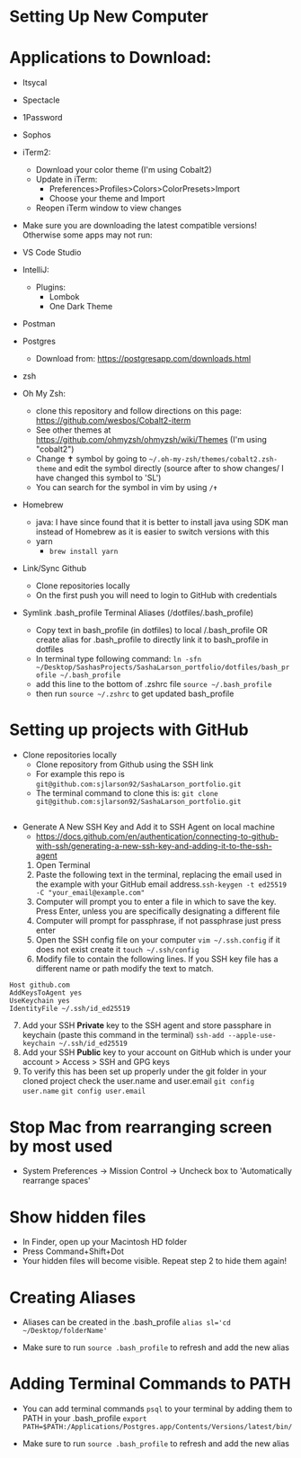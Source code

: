 # Setting Up New Computer

# Applications to Download:

- Itsycal
- Spectacle
- 1Password
- Sophos

- iTerm2: 
    - Download your color theme (I'm using Cobalt2)
    - Update in iTerm:
        - Preferences>Profiles>Colors>ColorPresets>Import
        - Choose your theme and Import
    - Reopen iTerm window to view changes

* Make sure you are downloading the latest compatible versions! Otherwise some apps may not run:

- VS Code Studio

- IntelliJ:
    - Plugins: 
        - Lombok
        - One Dark Theme 

- Postman

- Postgres
    - Download from: https://postgresapp.com/downloads.html

- zsh

- Oh My Zsh: 
    - clone this repository and follow directions on this page: https://github.com/wesbos/Cobalt2-iterm
    - See other themes at https://github.com/ohmyzsh/ohmyzsh/wiki/Themes (I'm using "cobalt2")
    - Change ✝ symbol by going to `~/.oh-my-zsh/themes/cobalt2.zsh-theme` and edit the symbol directly (source after to show changes/ I have changed this symbol to 'SL')
    - You can search for the symbol in vim by using `/✝` 

- Homebrew
    - java: I have since found that it is better to install java using SDK man instead of Homebrew as it is easier to switch versions with this
    - yarn 
        - `brew install yarn`
        
- Link/Sync Github
    - Clone repositories locally
    - On the first push you will need to login to GitHub with credentials

- Symlink .bash_profile Terminal Aliases (/dotfiles/.bash_profile)
    - Copy text in bash_profile (in dotfiles) to local /.bash_profile OR create alias for .bash_profile to directly link it to bash_profile in dotfiles
    - In terminal type following command: `ln -sfn ~/Desktop/SashasProjects/SashaLarson_portfolio/dotfiles/bash_profile ~/.bash_profile`
    - add this line to the bottom of .zshrc file `source ~/.bash_profile`
    - then run `source ~/.zshrc` to get updated bash_profile

## 

# Setting up projects with GitHub
- Clone repositories locally
  - Clone repository from Github using the SSH link 
  - For example this repo is `git@github.com:sjlarson92/SashaLarson_portfolio.git`
  - The terminal command to clone this is: `git clone git@github.com:sjlarson92/SashaLarson_portfolio.git`
  ##
- Generate A New SSH Key and Add it to SSH Agent on local machine
  - https://docs.github.com/en/authentication/connecting-to-github-with-ssh/generating-a-new-ssh-key-and-adding-it-to-the-ssh-agent
  1. Open Terminal
  2. Paste the following text in the terminal, replacing the email used in the example with your GitHub email address.`ssh-keygen -t ed25519 -C "your_email@example.com"`
  3. Computer will prompt you to enter a file in which to save the key. Press Enter, unless you are specifically designating a different file
  4. Computer will prompt for passphrase, if not passphrase just press enter
  5. Open the SSH config file on your computer `vim ~/.ssh.config` if it does not exist create it `touch ~/.ssh/config`
  6. Modify file to contain the following lines. If you SSH key file has a different name or path modify the text to match.
```
Host github.com
AddKeysToAgent yes
UseKeychain yes
IdentityFile ~/.ssh/id_ed25519
```
7. Add your SSH **Private** key to the SSH agent and store passphare in keychain (paste this command in the terminal)
   `ssh-add --apple-use-keychain ~/.ssh/id_ed25519`
8. Add your SSH **Public** key to your account on GitHub which is under your account > Access > SSH and GPG keys
9. To verify this has been set up properly under the git folder in your cloned project check the user.name and user.email
   `git config user.name`
   `git config user.email`

# Stop Mac from rearranging screen by most used

- System Preferences -> Mission Control -> Uncheck box to 'Automatically rearrange spaces'

# Show hidden files

- In Finder, open up your Macintosh HD folder
- Press Command+Shift+Dot
- Your hidden files will become visible. Repeat step 2 to hide them again!

# Creating Aliases

- Aliases can be created in the .bash_profile `alias sl='cd ~/Desktop/folderName'` 

- Make sure to run `source .bash_profile` to refresh and add the new alias


# Adding Terminal Commands to PATH

- You can add terminal commands `psql` to your terminal by adding them to PATH in your .bash_profile 
`export PATH=$PATH:/Applications/Postgres.app/Contents/Versions/latest/bin/`

- Make sure to run `source .bash_profile` to refresh and add the new alias